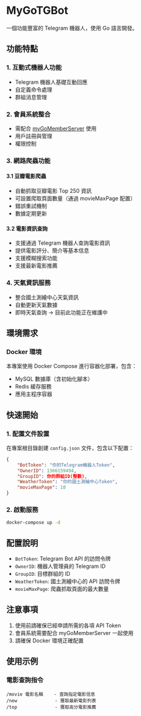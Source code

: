 # MyGoTGBot

一個功能豐富的 Telegram 機器人，使用 Go 語言開發。

## 功能特點

### 1. 互動式機器人功能
- Telegram 機器人基礎互動回應
- 自定義命令處理
- 群組消息管理

### 2. 會員系統整合
- 需配合 [myGoMemberServer](https://github.com/Anla3421/myGoMemberServer) 使用
- 用戶註冊與管理
- 權限控制

### 3. 網路爬蟲功能
#### 3.1 豆瓣電影爬蟲
- 自動抓取豆瓣電影 Top 250 資訊
- 可設置爬取頁面數量（通過 movieMaxPage 配置）
- 錯誤重試機制
- 數據定期更新

#### 3.2 電影資訊查詢
- 支援通過 Telegram 機器人查詢電影資訊
- 提供電影評分、簡介等基本信息
- 支援模糊搜索功能
- 支援最新電影推薦

### 4. 天氣資訊服務
- 整合國土測繪中心天氣資訊
- 自動更新天氣數據
- 即時天氣查詢 -> 目前此功能正在維護中

## 環境需求

### Docker 環境
本專案使用 Docker Compose 進行容器化部署，包含：
- MySQL 數據庫（含初始化腳本）
- Redis 緩存服務
- 應用主程序容器

## 快速開始

### 1. 配置文件設置
在專案根目錄創建 `config.json` 文件，包含以下配置：

```json
{
    "BotToken": "你的Telegram機器人Token",
    "OwnerID": 1366159494,
    "GroupID": 你的群組ID(整數),
    "WeatherToken": "你的國土測繪中心Token",
    "movieMaxPage": 10
}
```

### 2. 啟動服務
```bash
docker-compose up -d
```

## 配置說明

- `BotToken`: Telegram Bot API 的訪問令牌
- `OwnerID`: 機器人管理員的 Telegram ID
- `GroupID`: 目標群組的 ID
- `WeatherToken`: 國土測繪中心的 API 訪問令牌
- `movieMaxPage`: 爬蟲抓取頁面的最大數量

## 注意事項

1. 使用前請確保已經申請所需的各項 API Token
2. 會員系統需要配合 myGoMemberServer 一起使用
3. 請確保 Docker 環境正確配置

## 使用示例

### 電影查詢指令
```
/movie 電影名稱    - 查詢指定電影信息
/new              - 獲取最新電影列表
/top              - 獲取高分電影推薦
```
